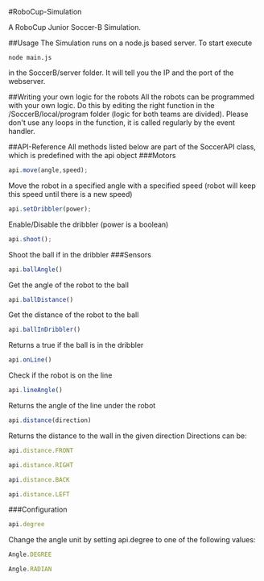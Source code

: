 #RoboCup-Simulation

A RoboCup Junior Soccer-B Simulation.

##Usage
The Simulation runs on a node.js based server. To start execute 

```
node main.js
```

in the SoccerB/server folder. It will tell you the IP and the port of the webserver.

##Writing your own logic for the robots
All the robots can be programmed with your own logic. Do this by editing the right function in the /SoccerB/local/program
folder (logic for both teams are divided). Please don't use any loops in the function, it is called regularly by the 
event handler.

##API-Reference
All methods listed below are part of the SoccerAPI class, which is predefined with the api object
###Motors
```javascript
api.move(angle,speed);
```  
Move the robot in a specified angle with a specified speed (robot will keep this speed until there is a new speed)

```javascript
api.setDribbler(power);
```  
Enable/Disable the dribbler (power is a boolean)


```javascript
api.shoot();
```  
Shoot the ball if in the dribbler
###Sensors
```javascript
api.ballAngle()
```  
Get the angle of the robot to the ball

```javascript
api.ballDistance()
```  
Get the distance of the robot to the ball

```javascript
api.ballInDribbler()
```  
Returns a true if the ball is in the dribbler

```javascript
api.onLine()
```  
Check if the robot is on the line

```javascript
api.lineAngle()
```  
Returns the angle of the line under the robot

```javascript
api.distance(direction)
```  
Returns the distance to the wall in the given direction Directions can be:   
```javascript
api.distance.FRONT
```  
```javascript
api.distance.RIGHT
```  
```javascript
api.distance.BACK
```  
```javascript
api.distance.LEFT
```  
###Configuration
```javascript
api.degree
``` 
Change the angle unit by setting api.degree to one of the following values:   
```javascript
Angle.DEGREE
```   
```javascript
Angle.RADIAN
``` 